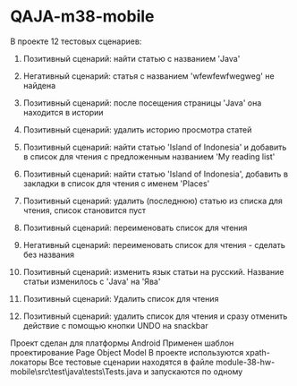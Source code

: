 # QAJA-m38-mobile

В проекте 12 тестовых сценариев:

1. Позитивный сценарий: найти статью с названием 'Java'

2. Негативный сценарий: статья с названием 'wfewfewfwegweg' не найдена

3. Позитивный сценарий: после посещения страницы 'Java' она находится в истории

4. Позитивный сценарий: удалить историю просмотра статей

5. Позитивный сценарий: найти статью 'Island of Indonesia' и добавить в список для чтения с предложенным названием 'My reading list'

6. Позитивный сценарий: найти статью 'Island of Indonesia', добавить в закладки в список для чтения с именем 'Places'

7. Позитивный сценарий: удалить (последнюю) статью из списка для чтения, список становится пуст

8. Позитивный сценарий: переименовать список для чтения

9. Негативный сценарий: переименовать список для чтения - сделать без названия

10. Позитивный сценарий: изменить язык статьи на русский. Название статьи изменилось с 'Java' на 'Ява'

11. Позитивный сценарий: Удалить список для чтения

12. Позитивный сценарий: удалить список для чтения и сразу отменить действие с помощью кнопки UNDO на snackbar



Проект сделан для платформы Android
Применен шаблон проектирование Page Object Model
В проекте используются xpath-локаторы
Все тестовые сценарии находятся в файле module-38-hw-mobile\src\test\java\tests\Tests.java и запускаются по одному
